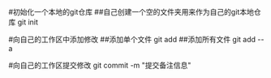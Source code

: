 #初始化一个本地的git仓库
##自己创建一个空的文件夹用来作为自己的git本地仓库
git init

#向自己的工作区中添加修改
##添加单个文件
git add <filename>
##添加所有文件
git add --a

#向自己的工作区提交修改
git commit -m "提交备注信息"

